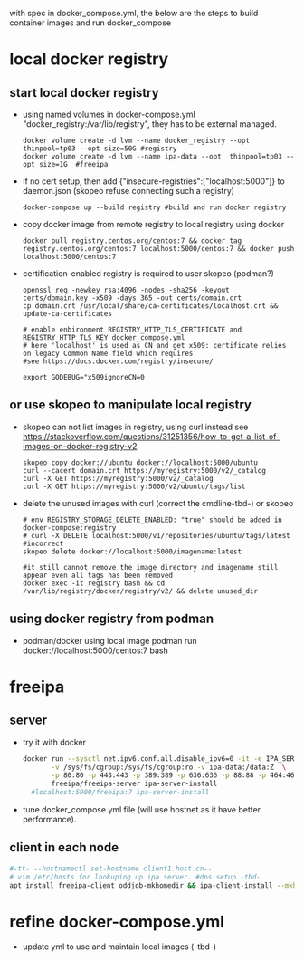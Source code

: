 with spec in docker_compose.yml, the below are the steps to build container images and run docker_compose

# local docker registry
## start local docker registry
   - using named volumes in docker-compose.yml "docker_registry:/var/lib/registry", they has to be external managed.
     ```
     docker volume create -d lvm --name docker_registry --opt thinpool=tp03 --opt size=50G #registry
     docker volume create -d lvm --name ipa-data --opt  thinpool=tp03 --opt size=1G  #freeipa 
     ```

   - if no cert setup, then add {"insecure-registries":["localhost:5000"]} to daemon.json (skopeo refuse connecting such a registry)
     ```
     docker-compose up --build registry #build and run docker registry
     ```

   - copy docker image from remote registry to local registry using docker
     ```
     docker pull registry.centos.org/centos:7 && docker tag registry.centos.org/centos:7 localhost:5000/centos:7 && docker push localhost:5000/centos:7
     ```

   - certification-enabled registry is required to user skopeo (podman?)
     ```
     openssl req -newkey rsa:4096 -nodes -sha256 -keyout certs/domain.key -x509 -days 365 -out certs/domain.crt
     cp domain.crt /usr/local/share/ca-certificates/localhost.crt && update-ca-certificates     

     # enable enbironment REGISTRY_HTTP_TLS_CERTIFICATE and REGISTRY_HTTP_TLS_KEY docker_compose.yml
     # here 'localhost' is used as CN and get x509: certificate relies on legacy Common Name field which requires
     #see https://docs.docker.com/registry/insecure/

     export GODEBUG="x509ignoreCN=0 
     ```
     
## or use skopeo to manipulate local registry
   - skopeo can not list images in registry, using curl instead see https://stackoverflow.com/questions/31251356/how-to-get-a-list-of-images-on-docker-registry-v2
     ```
     skopeo copy docker://ubuntu docker://localhost:5000/ubuntu
     curl --cacert domain.crt https://myregistry:5000/v2/_catalog
     curl -X GET https://myregistry:5000/v2/_catalog 
     curl -X GET https://myregistry:5000/v2/ubuntu/tags/list
     ```

   - delete the unused images with curl (correct the cmdline-tbd-) or skopeo
     ```
     # env REGISTRY_STORAGE_DELETE_ENABLED: "true" should be added in docker-compose:registry
     # curl -X DELETE localhost:5000/v1/repositories/ubuntu/tags/latest  #incorrect
     skopeo delete docker://localhost:5000/imagename:latest 

     #it still cannot remove the image directory and imagename still appear even all tags has been removed 
     docker exec -it registry bash && cd /var/lib/registry/docker/registry/v2/ && delete unused_dir
     ```
## using docker registry from podman
   - podman/docker using local image 
     podman run docker://localhost:5000/centos:7 bash

# freeipa
## server
   - try it with docker
     ```bash
     docker run --sysctl net.ipv6.conf.all.disable_ipv6=0 -it -e IPA_SERVER_IP=172.17.0.2 -h ipa.ict-group.cn --read-only \
            -v /sys/fs/cgroup:/sys/fs/cgroup:ro -v ipa-data:/data:Z  \
            -p 80:80 -p 443:443 -p 389:389 -p 636:636 -p 88:88 -p 464:464 -p 88:88/udp -p 464:464/udp -p 123:123/udp \
            freeipa/freeipa-server ipa-server-install
       #localhost:5000/freeipa:7 ipa-server-install 
     ```
   - tune docker_compose.yml file
     (will use hostnet as it have better performance).

## client in each node
   ```bash
   #-tt- --hostnamectl set-hostname client1.host.cn--
   # vim /etc/hosts for lookuping up ipa server. #dns setup -tbd-
   apt install freeipa-client oddjob-mkhomedir && ipa-client-install --mkhomedir --no-ntp
   ```
   
# refine docker-compose.yml
   - update yml to use and maintain local images (-tbd-)
